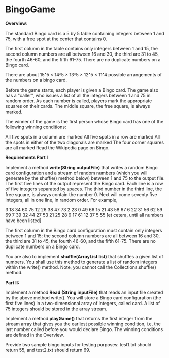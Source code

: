 # BingoGame

**Overview**:

The standard Bingo card is a 5 by 5 table containing integers between 1 and 75, with a free spot at the center that contains 0.

The first column in the table contains only integers between 1 and 15, the second column numbers are all between 16 and 30, the third are 31 to 45, the fourth 46-60, and the fifth 61-75. 
There are no duplicate numbers on a Bingo card.

There are about 15^5 × 14^5 × 13^5 × 12^5 × 11^4 possible arrangements of the numbers on a bingo card.

Before the game starts, each player is given a Bingo card. The game also has a "caller", who issues a list of all the integers between 1 and 75 in random order. As each number is called, players mark the appropriate squares on their cards. The middle square, the free square, is always marked.

The winner of the game is the first person whose Bingo card has one of the following winning conditions:

All five spots in a column are marked
All five spots in a row are marked
All the spots in either of the two diagonals are marked
The four corner squares are all marked
Read the Wikipedia page on Bingo.

**Requirements Part I**

Implement a method **write(String outputFile)** that writes a random Bingo card configuration and a stream of random numbers (which you will generate by the shuffle() method below) between 1 and 75 to the output file. The first five lines of the output represent the Bingo card. Each line is a row of five integers separated by spaces. The third number in the third line, the free square, is always contain the number 0. Next will come seventy five integers, all in one line, in random order. For example,

3 18 34 60 75
12 26 38 47 73
 2 23  0 49 66
15 21 43 58 67
 6 22 31 56 62
59 69 7 39 32 44 27 53 21 25 28 9 17 61 12 37 5 55 [et cetera, until all numbers have been listed]

The first column in the Bingo card configuration must contain only integers between 1 and 15; the second column numbers are all between 16 and 30, the third are 31 to 45, the fourth 46-60, and the fifth 61-75. There are no duplicate numbers on a Bingo card.

You are also to implement **shuffle(ArrayList list)** that shuffles a given list of numbers. You shall use this method to generate a list of random integers within the write() method. Note, you cannot call the Collections.shuffle() method.

**Part II:**

Implement a method **Read (String inputFile)** that reads an input file created by the above method write(). You will store a Bingo card configuration (the first five lines) in a two-dimensional array of integers, called card. A list of 75 integers should be stored in the array stream.

Implement a method **playGame()** that returns the first integer from the stream array that gives you the earliest possible winning condition, i.e, the last number called before you would declare Bingo. The winning conditions are defined in the Overview.

Provide two sample bingo inputs for testing purposes: test1.txt should return 55, and test2.txt should return 69.

